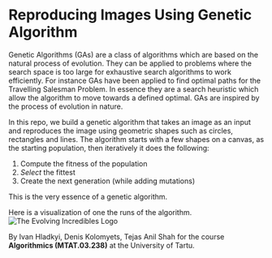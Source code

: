 # Reproducing Images Using Genetic Algorithm

Genetic Algorithms (GAs) are a class of algorithms which are based on the natural process of evolution. They can be applied to problems where the search space is too large for exhaustive search algorithms to work efficiently. For instance GAs have been applied to find optimal paths for the Travelling Salesman Problem. In essence they are a search heuristic which allow the algorithm to move towards a defined optimal. GAs are inspired by the process of evolution in nature.

In this repo, we build a genetic algorithm that takes an image as an input and reproduces the image using geometric shapes such as circles, rectangles and lines. The algorithm starts with a few shapes on a canvas, as the starting population, then iteratively it does the following:

1. Compute the fitness of the population
2. *Select* the fittest
3. Create the next generation (while adding mutations)

This is the very essence of a genetic algorithm.

Here is a visualization of one the runs of the algorithm.
![The Evolving Incredibles Logo](visualizations/incredibles.gif)


By Ivan Hladkyi, Denis Kolomyets, Tejas Anil Shah for the course **Algorithmics (MTAT.03.238)** at the University of Tartu.